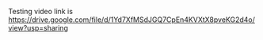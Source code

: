 Testing video link is https://drive.google.com/file/d/1Yd7XfMSdJGQ7CpEn4KVXtX8pveKG2d4o/view?usp=sharing
